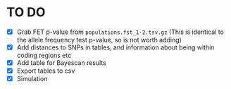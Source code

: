 # TO DO

- [x] Grab FET p-value from `populations.fst_1-2.tsv.gz` (This is identical to the allele frequency test p-value, so is not worth adding)
- [x] Add distances to SNPs in tables, and information about being within coding regions etc
- [x] Add table for Bayescan results
- [x] Export tables to csv
- [x] Simulation

